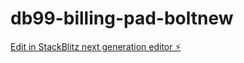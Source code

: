 # db99-billing-pad-boltnew

[Edit in StackBlitz next generation editor ⚡️](https://stackblitz.com/~/github.com/Fullstacked7/db99-billing-pad-boltnew)